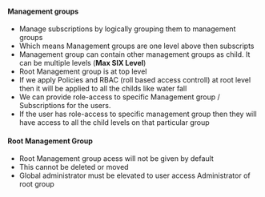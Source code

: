 
#### Management groups
* Manage subscriptions by logically grouping them to management groups
* Which means Management groups are one level above then subscripts
* Management group can contain other management groups as child. It can be multiple levels (**Max SIX Level**)
* Root Management group is at top level
* If we apply Policies and RBAC (roll based access controll) at root level then it will be applied to all the childs like water fall
* We can provide role-access to specific Management group / Subscriptions for the users.
* If the user has role-access to specific management group then they will have access to all the child levels on that particular group


#### Root Management Group
* Root Management group acess will not be given by default
* This cannot be deleted or moved
* Global administrator must be elevated to user access Administrator of root group
